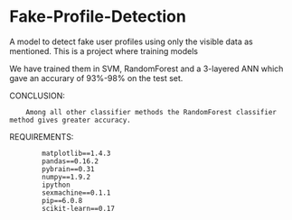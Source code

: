 # Fake-Profile-Detection

A model to detect fake user profiles using only the visible data as mentioned.
This is a project where training models

We have trained them in SVM, RandomForest and a 3-layered ANN which gave an accurary of 93%-98% on the test set.

CONCLUSION:
      
        Among all other classifier methods the RandomForest classifier method gives greater accuracy.


REQUIREMENTS:

            matplotlib==1.4.3
            pandas==0.16.2
            pybrain==0.31
            numpy==1.9.2
            ipython
            sexmachine==0.1.1
            pip==6.0.8
            scikit-learn==0.17

